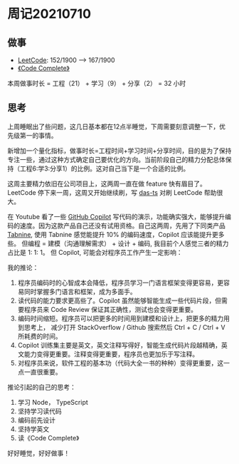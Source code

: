 # 周记20210710

## 做事

- [LeetCode](https://leetcode.com/JiweiYuan/): 152/1900 --> 167/1900
- [《Code Complete》](https://book.douban.com/subject/1432042/)

本周做事时长 = 工程（21） + 学习（9） + 分享（2） = 32 小时

## 思考

上周睡眠出了些问题，这几日基本都在12点半睡觉，下周需要刻意调整一下，优先级第一的事情。

新增加一个量化指标，做事时长=工程时间+学习时间+分享时间，目的是为了保持专注一些，通过这种方式确定自己要优化的方向。当前阶段自己的精力分配总体保持（工程6:学3:分享1）的比例。这对自己当下是一个合适的比例。

这周主要精力依旧在公司项目上，这两周一直在做 feature 快有眉目了。LeetCode 停下来一周，这周又开始继续刷，写 [das-ts](https://github.com/jiweiyuan/dsa-ts) 对刷 LeetCode 帮助很大。 

在 Youtube 看了一些 [GitHub Copilot](https://copilot.github.com/) 写代码的演示，功能确实强大，能够提升编码的速度。因为这款产品自己还没有试用资格。自己这两周，先用了下同类产品 [Tabnine](https://www.tabnine.com/), 使用 Tabnine 感觉能提升 10% 的编码速度，Copilot 应该能提升更多些。 但编程 = 建模（沟通理解需求） + 设计 + 编码, 我目前个人感觉三者的精力占比是 1: 1: 1。 但 Copilot, 可能会对程序员工作产生一定影响：

我的推论：

1. 程序员编码时的心智成本会降低，程序员学习一门语言框架变得更容易，更容易同时掌握多门语言和框架，成为多面手。
2. 读代码的能力要求更高些了。Copilot 虽然能够智能生成一些代码片段，但需要程序员来 Code Review 保证其正确性，测试也会变得更重要。
3. 编码时间缩短。程序员可以把更多的时间用到建模和设计上，把更多的精力用到思考上， 减少打开 StackOverflow / Github 搜索然后 Ctrl + C / Ctrl + V 所耗费的时间。
4. Copilot 训练集主要是英文，英文注释写得好，智能生成代码片段越精确，英文能力变得更重要。注释变得更重要，程序员也更加乐于写注释。
5. 对程序员来说，软件工程的基本功（代码大全一书的种种）变得更重要，这一点一直很重要。

推论引起的自己的思考：

1. 学习 Node， TypeScript
2. 坚持学习读代码
3. 编码前先设计
4. 坚持学英文
5. 读《Code Complete》

好好睡觉，好好做事！